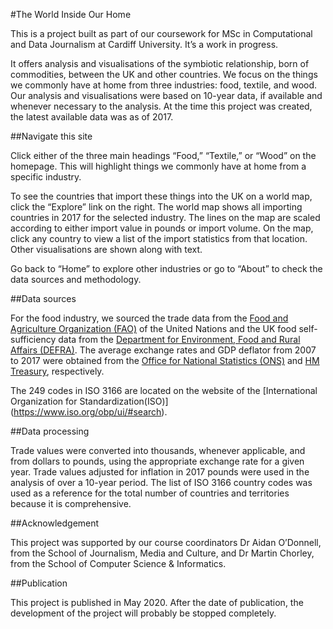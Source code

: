 #The World Inside Our Home

This is a project built as part of our coursework for MSc in Computational and Data Journalism at Cardiff University. It’s a work in progress.

It offers analysis and visualisations of the symbiotic relationship, born of commodities, between the UK and other countries. We focus on the things we commonly have at home from three industries: food, textile, and wood. Our analysis and visualisations were based on 10-year data, if available and whenever necessary to the analysis. At the time this project was created, the latest available data was as of 2017.

##Navigate this site

Click either of the three main headings “Food,” “Textile,” or “Wood” on the homepage. This will highlight things we commonly have at home from a specific industry.

To see the countries that import these things into the UK on a world map, click the “Explore” link on the right. The world map shows all importing countries in 2017 for the selected industry. The lines on the map are scaled according to either import value in pounds or import volume. On the map, click any country to view a list of the import statistics from that location. Other visualisations are shown along with text.

Go back to “Home” to explore other industries or go to “About” to check the data sources and methodology.

##Data sources

For the food industry, we sourced the trade data from the [Food and Agriculture Organization (FAO)](http://www.fao.org/faostat/en/#data/TM) of the United Nations and the UK food self-sufficiency data from the [Department for Environment, Food and Rural Affairs (DEFRA)](https://www.gov.uk/government/statistical-data-sets/agriculture-in-the-united-kingdom). The average exchange rates and GDP deflator from 2007 to 2017 were obtained from the [Office for National Statistics (ONS)](https://www.ons.gov.uk/economy/nationalaccounts/balanceofpayments/timeseries/auss/mret/previous) and [HM Treasury](https://www.gov.uk/government/statistics/gdp-deflators-at-market-prices-and-money-gdp-march-2020-budget), respectively.

The 249 codes in ISO 3166 are located on the website of the [International Organization for Standardization(ISO)] (https://www.iso.org/obp/ui/#search).

##Data processing

Trade values were converted into thousands, whenever applicable, and from dollars to pounds, using the appropriate exchange rate for a given year. Trade values adjusted for inflation in 2017 pounds were used in the analysis of over a 10-year period.
The list of ISO 3166 country codes was used as a reference for the total number of countries and territories because it is comprehensive.

##Acknowledgement

This project was supported by our course coordinators Dr Aidan O’Donnell, from the School of Journalism, Media and Culture, and Dr Martin Chorley, from the School of Computer Science & Informatics.

##Publication

This project is published in May 2020. After the date of publication, the development of the project will probably be stopped completely.
